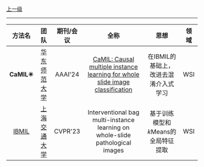 [上一级](README.md)

---

|                   方法名                    |团队|期刊/会议|全称|思想|领域|
:----------------------------------------:|:-----------------------------------------------------------------------------------------------------------------:|:---:|:---:|:--------------------------------------------------:|:---:
|                **CaMIL✳**                 |[华东师范大学](https://scholar.google.com/citations?user=whZnq5wAAAAJ&hl=zh-CN&oi=sra)|AAAI'24|[CaMIL: Causal multiple instance learning for whole slide image classification](https://inkiyinji.blog.csdn.net/article/details/137237682)|在IBMIL的基础上，改进去混淆介入式学习|WSI 
| [IBMIL](https://github.com/HHHedo/IBMIL) |[上海交通大学](https://scholar.google.com/citations?user=-ok791gAAAAJ&hl=zh-CN&oi=sra)|CVPR'23|Interventional bag multi-instance learning on whole-slide pathological images|基于训练模型和$k$Means的全局特征提取|WSI
